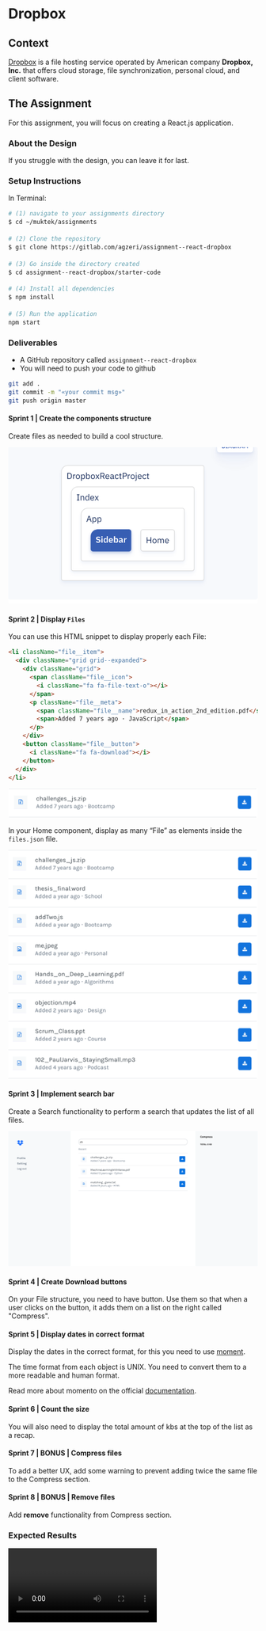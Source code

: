 # Dropbox

## Context

[Dropbox](https://www.dropbox.com/) is a file hosting service operated by American company **Dropbox, Inc.** that offers cloud storage, file synchronization, personal cloud, and client software.

## The Assignment

For this assignment, you will focus on creating a React.js application.

### About the Design

If you struggle with the design, you can leave it for last.

### Setup Instructions

In Terminal:

```sh
# (1) navigate to your assignments directory
$ cd ~/muktek/assignments

# (2) Clone the repository
$ git clone https://gitlab.com/agzeri/assignment--react-dropbox

# (3) Go inside the directory created
$ cd assignment--react-dropbox/starter-code

# (4) Install all dependencies
$ npm install

# (5) Run the application
npm start
```

### Deliverables

+ A GitHub repository called `assignment--react-dropbox`
+ You will need to push your code to github

```sh
git add .
git commit -m "«your commit msg»"
git push origin master

```

#### Sprint 1 | Create the components structure

Create files as needed to build a cool structure.

![Components Structure](/demos/structure.png)

#### Sprint 2 | Display `Files`

You can use this HTML snippet to display properly each File:

```html
<li className="file__item">
  <div className="grid grid--expanded">
    <div className="grid">
      <span className="file__icon">
        <i className="fa fa-file-text-o"></i>
      </span>
      <p className="file__meta">
        <span className="file__name">redux_in_action_2nd_edition.pdf</span> <br />
        <span>Added 7 years ago · JavaScript</span>
      </p>
    </div>
    <button className="file__button">
      <i className="fa fa-download"></i>
    </button>
  </div>
</li>
```

![File](demos/file.png)

In your Home component, display as many “File” as elements inside the `files.json` file.

![Files](demos/files.png)

#### Sprint 3 | Implement search bar

Create a Search functionality to perform a search that updates the list of all files.

![Search Functionality](demos/search_functionality.png)

#### Sprint 4 | Create Download buttons

On your File structure, you need to have button. Use them so that when a user clicks on the button, it adds them on a list on the right called "Compress".

#### Sprint 5 | Display dates in correct format

Display the dates in the correct format, for this you need to use [moment](https://momentjs.com/).

The time format from each object is UNIX. You need to convert them to a more readable and human format.

Read more about momento on the official [documentation](https://momentjs.com/docs/).

#### Sprint 6 | Count the size

You will also need to display the total amount of kbs at the top of the list as a recap.

#### Sprint 7 | BONUS | Compress files

To add a better UX, add some warning to prevent adding twice the same file to the Compress section.

#### Sprint 8 | BONUS | Remove files

Add **remove** functionality from Compress section.

### Expected Results

![Demo](demos/DropboxDemo.mov)
